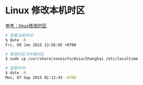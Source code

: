 # Linux 修改本机时区

[参考：linux修改时区](http://coolnull.com/235.html)

```sh
# 查看当前时间
$ date -R
Fri, 09 Jan 2015 13:56:05 +0700

# 修改时区为中国时区
$ sudo cp /usr/share/zoneinfo/Asia/Shanghai /etc/localtime

# 查看时间
$ date -R
Mon, 07 Sep 2015 02:12:43 -0700
```
